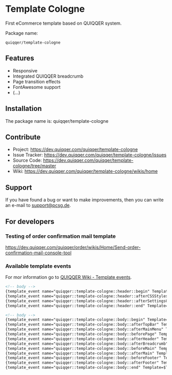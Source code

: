 Template Cologne
======

First eCommerce template based on QUIQQER system.

Package name:

    quiqqer/template-cologne
    
Features
--------

- Responsive
- Integrated QUIQQER breadcrumb
- Page transition effects
- FontAwesome support
- (...)

Installation
------------

The package name is: quiqqer/template-cologne


Contribute
----------

- Project: https://dev.quiqqer.com/quiqqer/template-cologne
- Issue Tracker: https://dev.quiqqer.com/quiqqer/template-cologne/issues
- Source Code: https://dev.quiqqer.com/quiqqer/template-cologne/tree/master
- Wiki: https://dev.quiqqer.com/quiqqer/template-cologne/wikis/home


Support
-------

If you have found a bug or want to make improvements,
then you can write an e-mail to support@pcsg.de.

For developers
--------------

### Testing of order confirmation mail template 

https://dev.quiqqer.com/quiqqer/order/wikis/Home/Send-order-confirmation-mail-console-tool


### Available template events
For mor information go to
 [QUIQQER Wiki - Template events](https://dev.quiqqer.com/quiqqer/quiqqer/wikis/design_standard#template-events).


```html
<!-- body -->
{template_event name="quiqqer::template-cologne::header::begin" Template=$Template}
{template_event name="quiqqer::template-cologne::header::afterCSSStyles" Template=$Template}
{template_event name="quiqqer::template-cologne::header::afterSettingsCSS" Template=$Template}
{template_event name="quiqqer::template-cologne::header::end" Template=$Template}

<!-- body -->
{template_event name="quiqqer::template-cologne::body::begin" Template=$Template}
{template_event name="quiqqer::template-cologne::body::afterTopBar" Template=$Template}
{template_event name="quiqqer::template-cologne::body::afterMainMenu" Template=$Template}
{template_event name="quiqqer::template-cologne::body::beforePage" Template=$Template}
{template_event name="quiqqer::template-cologne::body::afterHeader" Template=$Template}
{template_event name="quiqqer::template-cologne::body::afterBreadcrumb" Template=$Template}
{template_event name="quiqqer::template-cologne::body::beforeMain" Template=$Template}
{template_event name="quiqqer::template-cologne::body::afterMain" Template=$Template}
{template_event name="quiqqer::template-cologne::body::beforeFooter" Template=$Template}
{template_event name="quiqqer::template-cologne::body::afterFooter" Template=$Template}
{template_event name="quiqqer::template-cologne::body::end" Template=$Template}
```
